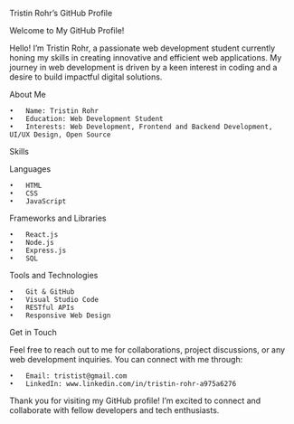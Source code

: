 Tristin Rohr’s GitHub Profile

Welcome to My GitHub Profile!

Hello! I’m Tristin Rohr, a passionate web development student currently honing my skills in creating innovative and efficient web applications. My journey in web development is driven by a keen interest in coding and a desire to build impactful digital solutions.

About Me

	•	Name: Tristin Rohr
	•	Education: Web Development Student
	•	Interests: Web Development, Frontend and Backend Development, UI/UX Design, Open Source

Skills

Languages

	•	HTML
	•	CSS
	•	JavaScript

Frameworks and Libraries

	•	React.js
	•	Node.js
	•	Express.js
 	•	SQL

Tools and Technologies

	•	Git & GitHub
	•	Visual Studio Code
	•	RESTful APIs
	•	Responsive Web Design


Get in Touch

Feel free to reach out to me for collaborations, project discussions, or any web development inquiries. You can connect with me through:

	•	Email: tristist@gmail.com
	•	LinkedIn: www.linkedin.com/in/tristin-rohr-a975a6276

Thank you for visiting my GitHub profile! I’m excited to connect and collaborate with fellow developers and tech enthusiasts.
